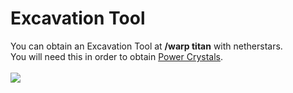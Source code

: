 # Excavation Tool

You can obtain an Excavation Tool at **/warp titan** with netherstars.\
You will need this in order to obtain [Power Crystals](https://docs.playtheatria.com/servers/theatria-survival/titan-tools/powercystals).\
\
![](<../.gitbook/assets/image (19).png>)

